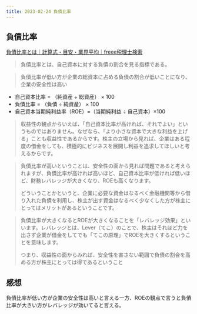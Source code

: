 ```yaml
---
title: 2023-02-24 負債比率
---
```


## 負債比率

[負債比率とは｜計算式・目安・業界平均｜freee税理士検索](https://advisors-freee.jp/article/category/cat-big-02/cat-small-04/13534/)

> 負債比率とは、自己資本に対する負債の割合を見る指標である。

> 負債比率が低い方が企業の総資本に占める負債の割合が低いことになり、企業の安全性は高い

- 自己資本比率 = （純資産 ÷ 総資産） × 100
- 負債比率 = （負債 ÷ 純資産） × 100
- 自己資本当期純利益率（ROE）=（当期純利益 ÷ 自己資本）×100

> 収益性の観点からいえば、「自己資本比率が高ければ、それでよい」というものではありません。なぜなら、「より小さな資本で大きな利益を上げる」ことも収益性であるからです。株主の立場から見れば、企業はある程度の借金をしても、積極的にビジネスを展開し利益を追求してほしいと考えるからです。

> 負債比率が高いということは、安全性の面から見れば問題であると考えられますが、負債比率が高ければ高いほど、自己資本比率が低ければ低いほど、財務レバレッジが大きくなり、ROEも高くなります。
> 
> どういうことかというと、企業に必要な資金はなるべく金融機関等から借り入れた負債を利用し、株主が出す資金はなるべく少なくした方が株主にとってはメリットがあるということです。

> 負債比率が大きくなるとROEが大きくなることを「レバレッジ効果」といいます。レバレッジとは、Lever（てこ）のことで、株主はそれほど力を出さず企業が借金をしてでも「てこの原理」でROEを大きくするということを意味します。
>
> つまり、収益性の面からみれば、安全性を害さない範囲で負債の割合を高める方が株主にとっては得であるということ

## 感想

負債比率が低い方が企業の安全性は高いと言える一方、ROEの観点で言うと負債比率が大きい方がレバレッジが効いてると言える。
